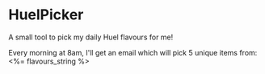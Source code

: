 # HuelPicker

A small tool to pick my daily Huel flavours for me!

Every morning at 8am, I'll get an email which will pick 5 unique items from:
<%= flavours_string %>
